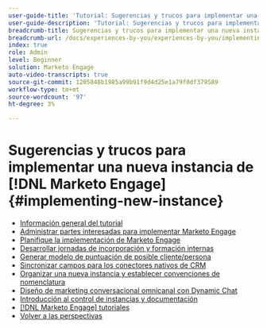 ```yaml
---
user-guide-title: 'Tutorial: Sugerencias y trucos para implementar una nueva instancia de  [!DNL Marketo Engage]  '
user-guide-description: 'Tutorial: Sugerencias y trucos para implementar una nueva instancia de  [!DNL Marketo Engage]  '
breadcrumb-title: Sugerencias y trucos para implementar una nueva instancia de  [!DNL Marketo Engage]
breadcrumb-url: /docs/experiences-by-you/experiences-by-you/implementing-new-instance/overview
index: true
role: Admin
level: Beginner
solution: Marketo Engage
auto-video-transcripts: true
source-git-commit: 1205848b1985a99b91f9d4d25e1a79f0df379589
workflow-type: tm+mt
source-wordcount: '97'
ht-degree: 3%

---
```



# Sugerencias y trucos para implementar una nueva instancia de [!DNL Marketo Engage] {#implementing-new-instance}

+ [Información general del tutorial](./overview.md)
+ [Administrar partes interesadas para implementar Marketo Engage](./managing-stakeholder-communications.md)
+ [Planifique la implementación de Marketo Engage](./planning-for-new-implementation.md)
+ [Desarrollar jornadas de incorporación y formación internas](./internal-training-roadshow.md)
+ [Generar modelo de puntuación de posible cliente/persona](./building-person-scoring-model.md)
+ [Sincronizar campos para los conectores nativos de CRM](./syncing-fields-for-crm-integration.md)
+ [Organizar una nueva instancia y establecer convenciones de nomenclatura](./organizing-new-instance.md)
+ [Diseño de marketing conversacional omnicanal con Dynamic Chat](./designing-omnichannel-conversational-marketing.md)
+ [Introducción al control de instancias y documentación](./documenting-your-instance.md)
+ [[!DNL Marketo Engage] tutoriales](https://experienceleague.adobe.com/docs/marketo-learn/tutorials/overview.html?lang=es)
+ [Volver a las perspectivas](https://experienceleague.adobe.com/en/perspectives?lang=en#f-el_product=Marketo%20Engage&amp;aq=((%40el_contenttype%20NOT%20%22Community%7CUser%22)%20AND%20(%40el_contenttype%3D%22perspective%22)))
